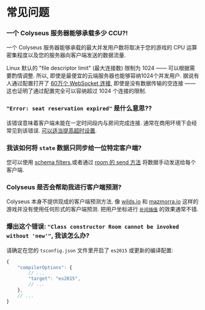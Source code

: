 # 常见问题

### 一个 Colyseus 服务器能够承载多少 CCU?!

一个 Colyseus 服务器能够承载的最大并发用户数将取决于您的游戏的 CPU 运算密集程度以及您的服务器向客户端发送的数据流量.

Linux 默认的 "file descriptor limit" (最大连接数) 限制为 1024 —— 可以根据需要酌情调整. 所以, 即使是最便宜的云端服务器也能够容纳1024个并发用户. 据说有人通过配置打开了 [60万个 WebSocket 连接](https://blog.jayway.com/2015/04/13/600k-concurrent-websocket-connections-on-aws-using-node-js/), 即使是没有数据传输的空连接 —— 这也证明了通过配置完全可以容纳超过 1024 个连接的限制.

### `"Error: seat reservation expired"` 是什么意思??

该错误意味着客户端未能在一定时间段内与房间完成连接. 通常在商用环境下会经常见到该错误. [可以适当提高超时设置](/server/room/#setseatreservationtime-seconds).

### 我该如何将 `state` 数据只同步给一位特定客户端?

您可以使用 [schema filters](/state/schema/#filtering-data-per-client),或者通过 [room 的 send 方法](/server/client/#sendtype-message) 将数据手动发送给每个客户端.

### Colyseus 是否会帮助我进行客户端预测?

Colyseus 本身不提供现成的客户端预测方法. 像 [wilds.io](http://wilds.io/) 和 [mazmorra.io](https://mazmorra.io/) 这样的游戏并没有使用任何形式的客户端预测. 把用户坐标进行 [`补间插值`](http://gamestd.io/mathf/globals.html#lerp) 的效果通常不错.

### 爆出这个错误: `"Class constructor Room cannot be invoked without 'new'"`, 我该怎么办?

请确定在您的 `tsconfig.json` 文件里开启了 `es2015` 或更新的编译配置:

```javascript
{
    "compilerOptions": {
        // ...
        "target": "es2015",
        // ...
    },
    // ...
}
```